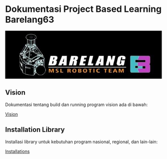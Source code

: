 # Dokumentasi Project Based Learning Barelang63

<img src="assets/barelang63img.png" alt="Alt text" width="1640"/>

## **Vision**
Dokumentasi tentang build dan running program vision ada di bawah:

[Vision](VISION/record_zed.md)

## **Installation Library**
Installasi library untuk kebutuhan program nasional, regional, dan lain-lain:
    
[Installations](INSTALL/install_all.md)

